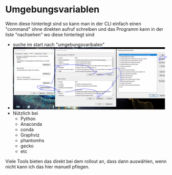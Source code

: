# Umgebungsvariablen

Wenn diese hinterlegt sind so kann man in der CLI einfach einen "command" ohne direkten aufruf schreiben und das Programm kann in der liste "nachsehen" wo diese hinterlegt sind

* suche im start nach "umgebungsvaribalen"
* ![BildUmgebungsvaribale](/imgs/umgebungsvariablen.png)
* Nützlich bei
  * Python
  * Anaconda
  * conda
  * Graphviz
  * phantomhs
  * gecko
  * etc

Viele Tools bieten das direkt bei dem rollout an, dass dann auswählen, wenn nicht kann ich das hier manuell pflegen. 